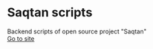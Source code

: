 # Saqtan scripts
Backend scripts of open source project "Saqtan" \
[Go to site](http://saqtan.positives.tech/statistics)
